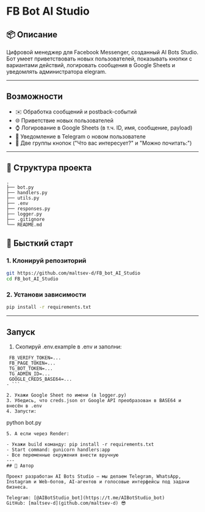 # FB Bot AI Studio

## 📦 Описание

Цифровой менеджер для Facebook Messenger, созданный AI Bots Studio.
Бот умеет приветствовать новых пользователей, показывать кнопки с вариантами
действий, логировать сообщения в Google Sheets и уведомлять администратора elegram.

---
## Возможности

- ✉️ Обработка сообщений и postback-событий
- 🌐 Приветствие новых пользователей
- ⌚ Логирование в Google Sheets (в т.ч. ID, имя, сообщение, payload)
- 💬 Уведомление в Telegram о новом пользователе
- 🔹 Две группы кнопок ("Что вас интересует?" и "Можно почитать:")
---
## 🧠 Структура проекта

```
.
├── bot.py                 
├── handlers.py         
├── utils.py               
├── .env                   
├── responses.py 
├── logger.py          
├── .gitignore             
└── README.md              
```

## 🚀 Бысткий старт

### 1. Клонируй репозиторий

```bash
git https://github.com/maltsev-d/FB_bot_AI_Studio
cd FB_bot_AI_Studio
```

### 2. Установи зависимости

```bash
pip install -r requirements.txt
```
---

## Запуск


1. Скопируй .env.example в .env и заполни:
```
 FB_VERIFY_TOKEN=...
 FB_PAGE_TOKEN=...
 TG_BOT_TOKEN=...
 TG_ADMIN_ID=...
 GOOGLE_CREDS_BASE64=...
- ```

2. Укажи Google Sheet по имени (в logger.py)
3. Убедись, что creds.json от Google API преобразован в BASE64 и внесён в .env
4. Запусти:
```
python bot.py
```
5. А если через Render:

- Укажи build команду: pip install -r requirements.txt
- Start command: gunicorn handlers:app
- Все переменные окружения внести вручную
---
## 🧠 Автор

Проект разработан AI Bots Studio — мы делаем Telegram, WhatsApp, Instagram и Web-ботов, AI-агентов и голосовые интерфейсы под задачи бизнеса.

Telegram: [@AIBotStudio_bot](https://t.me/AIBotStudio_bot)
GitHub: [maltsev-d](github.com/maltsev-d) 😎